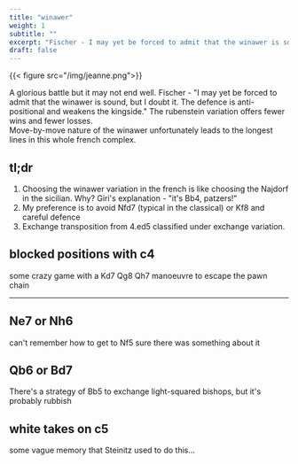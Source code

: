 ```yaml
---
title: "winawer"
weight: 1
subtitle: ""
excerpt: "Fischer - I may yet be forced to admit that the winawer is sound, but I doubt it. The defence is anti-positional and weakens the kingside."
draft: false
---
```

{{< figure src="/img/jeanne.png">}}

A glorious battle but it may not end well.  Fischer - "I may yet be forced to admit that the winawer is sound, but I doubt it. The defence is anti-positional and weakens the kingside."
The rubenstein variation offers fewer wins and fewer losses.  
Move-by-move nature of the winawer unfortunately leads to the longest lines in this whole french complex.

## tl;dr

1) Choosing the winawer variation in the french is like choosing the Najdorf in the sicilian.  Why? Giri's explanation - "it's Bb4, patzers!"
2) My preference is to avoid Nfd7 (typical in the classical) or Kf8 and careful defence
3) Exchange transposition from 4.ed5 classified under exchange variation.

## blocked positions with c4
some crazy game with a Kd7 Qg8 Qh7 manoeuvre to escape the pawn chain 

---

## Ne7 or Nh6
can't remember how to get to Nf5 sure there was something about it

## Qb6 or Bd7
There's a strategy of Bb5 to exchange light-squared bishops, but it's probably rubbish

## white takes on c5 
some vague memory that Steinitz used to do this...
